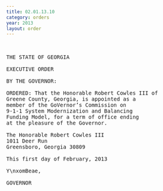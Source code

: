 ```yaml
---
title: 02.01.13.10
category: orders
year: 2013
layout: order
---
```


<pre> 

THE STATE OF GEORGIA

EXECUTIVE ORDER

BY THE GOVERNOR:

ORDERED: That the Honorable Robert Cowles III of
Greene County, Georgia, is appointed as a
member of the GoVernor’s Commission on
9-1-1 System Modernization and Balancing
Funding Model, for a term of office ending
at the pleasure of the Governor.

The Honorable Robert Cowles III
1011 Deer Run
Greensboro, Georgia 30809

This first day of February, 2013

Y\nxomBeae,

GOVERNOR

</pre>
